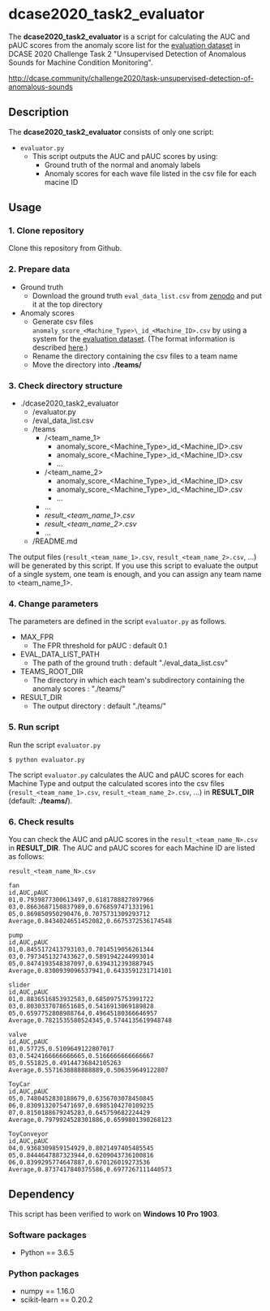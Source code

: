 # dcase2020_task2_evaluator
The **dcase2020_task2_evaluator** is a script for calculating the AUC and pAUC scores from the anomaly score list for the [evaluation dataset](https://zenodo.org/record/3841772) in DCASE 2020 Challenge Task 2 "Unsupervised Detection of Anomalous Sounds for Machine Condition Monitoring".

http://dcase.community/challenge2020/task-unsupervised-detection-of-anomalous-sounds

## Description

The **dcase2020_task2_evaluator** consists of only one script:
- `evaluator.py`
    - This script outputs the AUC and pAUC scores by using: 
      - Ground truth of the normal and anomaly labels
      - Anomaly scores for each wave file listed in the csv file for each macine ID

## Usage
### 1. Clone repository
Clone this repository from Github.

### 2. Prepare data
- Ground truth
    - Download the ground truth `eval_data_list.csv` from [zenodo](https://zenodo.org/record/3951620) and put it at the top directory
- Anomaly scores
    - Generate csv files `anomaly_score_<Machine_Type>\_id_<Machine_ID>.csv` by using a system for the [evaluation dataset](https://zenodo.org/record/3841772). (The format information is described [here](http://dcase.community/challenge2020/task-unsupervised-detection-of-anomalous-sounds#submission).) 
    - Rename the directory containing the csv files to a team name
    - Move the directory into **./teams/**

### 3. Check directory structure
- ./dcase2020_task2_evaluator
    - /evaluator.py
    - /eval_data_list.csv
    - /teams
        - /<team_name_1>
            - anomaly_score_<Machine_Type>\_id_<Machine_ID>.csv
            - anomaly_score_<Machine_Type>\_id_<Machine_ID>.csv
            - ...
        - /<team_name_2>
            - anomaly_score_<Machine_Type>\_id_<Machine_ID>.csv
            - anomaly_score_<Machine_Type>\_id_<Machine_ID>.csv
            - ...
        - ...
        - *result_<team_name_1>.csv*
        - *result_<team_name_2>.csv*
        - ...
    - /README.md

The output files (`result_<team_name_1>.csv`, `result_<team_name_2>.csv`, ...) will be generated by this script.
If you use this script to evaluate the output of a single system, one team is enough, and you can assign any team name to <team_name_1>.

### 4. Change parameters
The parameters are defined in the script `evaluator.py` as follows.
- MAX_FPR
    - The FPR threshold for pAUC : default 0.1
- EVAL_DATA_LIST_PATH
    - The path of the ground truth : default "./eval_data_list.csv"
- TEAMS_ROOT_DIR
    - The directory in which each team's subdirectory containing the anomaly scores : "./teams/"
- RESULT_DIR
    - The output directory : default "./teams/"

### 5. Run script
Run the script `evaluator.py` 
```
$ python evaluator.py
```
The script `evaluator.py` calculates the AUC and pAUC scores for each Machine Type and output the calculated scores into the csv files (`result_<team_name_1>.csv`, `result_<team_name_2>.csv`, ...) in **RESULT_DIR** (default: **./teams/**).

### 6. Check results
You can check the AUC and pAUC scores in the `result_<team_name_N>.csv` in **RESULT_DIR**.
The AUC and pAUC scores for each Machine ID are listed as follows:

`result_<team_name_N>.csv`
```
fan
id,AUC,pAUC
01,0.7939877300613497,0.6181788827897966
03,0.8663687150837989,0.6768597471331961
05,0.869850950290476,0.7075731309293712
Average,0.8434024651452082,0.6675372536174548

pump
id,AUC,pAUC
01,0.8455172413793103,0.7014519056261344
03,0.7973451327433627,0.5891942244993014
05,0.8474193548387097,0.6394312393887945
Average,0.8300939096537941,0.6433591231714101

slider
id,AUC,pAUC
01,0.8836516853932583,0.6850975753991722
03,0.8030337078651685,0.5416913069189828
05,0.6597752808988764,0.49645180366646957
Average,0.7821535580524345,0.5744135619948748

valve
id,AUC,pAUC
01,0.57725,0.5109649122807017
03,0.5424166666666665,0.5166666666666667
05,0.551825,0.49144736842105263
Average,0.5571638888888889,0.506359649122807

ToyCar
id,AUC,pAUC
05,0.7480452830188679,0.6356703078450845
06,0.8309132075471697,0.6985104270109235
07,0.8150188679245283,0.645759682224429
Average,0.7979924528301886,0.6599801390268123

ToyConveyor
id,AUC,pAUC
04,0.9368309859154929,0.8021497405485545
05,0.8444647887323944,0.6209043736100816
06,0.8399295774647887,0.670126019273536
Average,0.8737417840375586,0.6977267111440573
```

## Dependency
This script has been verified to work on **Windows 10 Pro 1903**.

### Software packages
- Python == 3.6.5

### Python packages
- numpy                         == 1.16.0
- scikit-learn                  == 0.20.2

